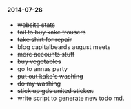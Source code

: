 #### 2014-07-26 ###

- ~~website stats~~
- ~~fail to buy kake trousers~~
- ~~take shirt for repair~~
- blog capitalbeards august meets
- ~~more accounts stuff~~
- ~~buy vegetables~~
- go to annas party
- ~~put out kake's washing~~
- ~~do my washing~~
- ~~stick up gds united sticker.~~
- write script to generate new todo md.
